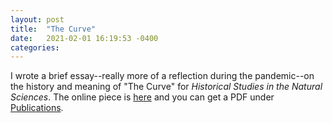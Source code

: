 ```yaml
---
layout: post
title:  "The Curve"
date:   2021-02-01 16:19:53 -0400
categories: 
---
```


I wrote a brief essay--really more of a reflection during the pandemic--on the history and meaning of "The Curve" for *Historical Studies in the Natural Sciences*. The online piece is [here](https://online.ucpress.edu/hsns/article-abstract/51/1/159/116288/The-Curve) and you can get a PDF under [Publications](/cjp/publications/).
